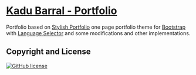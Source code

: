 # [Kadu Barral - Portfolio](https://kadubarral.github.io/)

Portfolio based on [Stylish Portfolio](https://startbootstrap.com/themes/stylish-portfolio/) one page portfolio theme for [Bootstrap](https://getbootstrap.com/) with [Language Selector](https://github.com/mwenell/languageSelector) and some modifications and other implementations.

## Copyright and License

[![GitHub license](https://img.shields.io/badge/license-MIT-blue.svg)](https://github.com/kadubarral/kadubarral.github.io/blob/master/LICENSE)